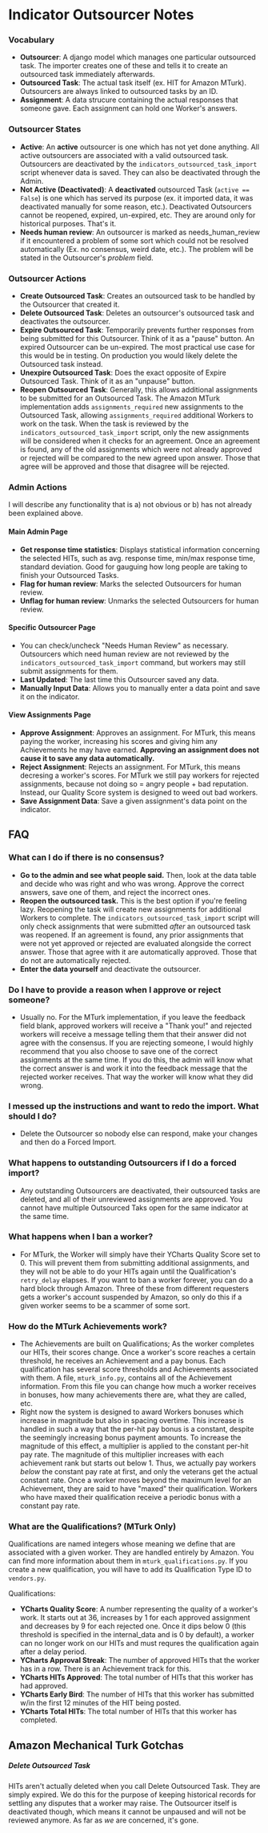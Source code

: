 # Indicator Outsourcer Notes

### Vocabulary
* **Outsourcer**: A django model which manages one particular outsourced task. The importer creates one of these and tells it to create an outsourced task immediately afterwards.
* **Outsourced Task**: The actual task itself (ex. HIT for Amazon MTurk). Outsourcers are always linked to outsourced tasks by an ID.
* **Assignment**: A data strucure containing the actual responses that someone gave. Each assignment can hold one Worker's answers.

### Outsourcer States
* **Active**: An **active** outsourcer is one which has not yet done anything. All active outsourcers are associated with a valid outsourced task. Outsourcers are deactivated by the `indicators_outsourced_task_import` script whenever data is saved. They can also be deactivated through the Admin.
* **Not Active (Deactivated)**: A **deactivated** outsourced Task (`active == False`) is one which has served its purpose (ex. it imported data, it was deactivated manually for some reason, etc.). Deactivated Outsourcers cannot be reopened, expired, un-expired, etc. They are around only for historical purposes. That's it.
* **Needs human review**: An outsourcer is marked as needs_human_review if it encountered a problem of some sort which could not be resolved automatically (Ex. no consensus, weird date, etc.). The problem will be stated in the Outsourcer's *problem* field.

### Outsourcer Actions ###
* **Create Outsourced Task**: Creates an outsourced task to be handled by the Outsourcer that created it.
* **Delete Outsourced Task**: Deletes an outsourcer's outsourced task and deactivates the outsourcer.
* **Expire Outsourced Task**: Temporarily prevents further responses from being submitted for this Outsourcer. Think of it as a "pause" button. An expired Outsourcer can be un-expired. The most practical use case for this would be in testing. On production you would likely delete the Outsourced task instead.
* **Unexpire Outsourced Task**: Does the exact opposite of Expire Outsourced Task. Think of it as an "unpause" button.
* **Reopen Outsourced Task**: Generally, this allows additional assignments to be submitted for an Outsourced Task. The Amazon MTurk implementation adds `assignments_required` new assignments to the Outsourced Task, allowing `assignments_required` additional Workers to work on the task. When the task is reviewed by the `indicators_outsourced_task_import` script, only the new assignments will be considered when it checks for an agreement. Once an agreement is found, any of the old assignments which were not already approved or rejected will be compared to the new agreed upon answer. Those that agree will be approved and those that disagree will be rejected.

### Admin Actions ###
I will describe any functionality that is a) not obvious or b) has not already been explained above.

#### Main Admin Page ####
* **Get response time statistics**: Displays statistical information concerning the selected HITs, such as avg. response time, min/max response time, standard deviation. Good for gauguing how long people are taking to finish your Outsourced Tasks.
* **Flag for human review**: Marks the selected Outsourcers for human review.
* **Unflag for human review**: Unmarks the selected Outsourcers for human review.

#### Specific Outsourcer Page ####
* You can check/uncheck "Needs Human Review" as necessary. Outsourcers which need human review are not reviewed by the `indicators_outsourced_task_import` command, but workers may still submit assignments for them.
* **Last Updated**: The last time this Outsourcer saved any data.
* **Manually Input Data**: Allows you to manually enter a data point and save it on the indicator.

#### View Assignments Page ###
* **Approve Assignment**: Approves an assignment. For MTurk, this means paying the worker, increasing his scores and giving him any Achievements he may have earned. **Approving an assignment does not cause it to save any data automatically.**
* **Reject Assignment**: Rejects an assignment. For MTurk, this means decresing a worker's scores. For MTurk we still pay workers for rejected assignments, because not doing so = angry people + bad reputation. Instead, our Quality Score system is designed to weed out bad workers.
* **Save Assignment Data**: Save a given assignment's data point on the indicator.


## FAQ ##
### What can I do if there is no consensus? ###
* **Go to the admin and see what people said.** Then, look at the data table and decide who was right and who was wrong. Approve the correct answers, save one of them, and reject the incorrect ones.
* **Reopen the outsourced task.** This is the best option if you're feeling lazy. Reopening the task will create new assignments for additional Workers to complete. The `indicators_outsourced_task_import` script will only check assignments that were submitted *after* an outsourced task was reopened. If an agreement is found, any prior assignments that were not yet approved or rejected are evaluated alongside the correct answer. Those that agree with it are automatically approved. Those that do not are automatically rejected.
* **Enter the data yourself** and deactivate the outsourcer.

### Do I have to provide a reason when I approve or reject someone? ###
* Usually no. For the MTurk implementation, if you leave the feedback field blank, approved workers will receive a "Thank you!" and rejected workers will receive a message telling them that their answer did not agree with the consensus. If you are rejecting someone, I would highly recommend that you also choose to save one of the correct assignments at the same time. If you do this, the admin will know what the correct answer is and work it into the feedback message that the rejected worker receives. That way the worker will know what they did wrong.

### I messed up the instructions and want to redo the import. What should I do? ###
* Delete the Outsourcer so nobody else can respond, make your changes and then do a Forced Import.

### What happens to outstanding Outsourcers if I do a forced import? ###
* Any outstanding Outsourcers are deactivated, their outsourced tasks are deleted, and all of their unreviewed assignments are approved. You cannot have multiple Outsourced Taks open for the same indicator at the same time.

### What happens when I ban a worker? ###
* For MTurk, the Worker will simply have their YCharts Quality Score set to 0. This will prevent them from submitting additional assignments, and they will not be able to do your HITs again until the Qualification's `retry_delay` elapses. If you want to ban a worker forever, you can do a hard block through Amazon. Three of these from different requesters gets a worker's account suspended by Amazon, so only do this if a given worker seems to be a scammer of some sort.

### How do the MTurk Achievements work? ###
* The Achievements are built on Qualifications; As the worker completes our HITs, their scores change. Once a worker's score reaches a certain threshold, he receives an Achievement and a pay bonus. Each qualification has several score thresholds and Achievements associated with them. A file, `mturk_info.py`, contains all of the Achievement information. From this file you can change how much a worker receives in bonuses, how many achievements there are, what they are called, etc.
* Right now the system is designed to award Workers bonuses which increase in magnitude but also in spacing overtime. This increase is handled in such a way that the per-hit pay bonus is a constant, despite the seemingly increasing bonus payment amounts. To increase the magnitude of this effect, a multiplier is applied to the constant per-hit pay rate. The magnitude of this multiplier increases with each achievement rank but starts out below 1. Thus, we actually pay workers *below* the constant pay rate at first, and only the veterans get the actual constant rate. Once a worker moves beyond the maximum level for an Achievement, they are said to have "maxed" their qualification. Workers who have maxed their qualification receive a periodic bonus with a constant pay rate.

### What are the Qualifications? (MTurk Only) ###
Qualifications are named integers whose meaning we define that are associated with a given worker. They are handled entirely by Amazon. You can find more information about them in `mturk_qualifications.py`. If you create a new qualification, you will have to add its Qualification Type ID to `vendors.py`.

Qualifications:
* **YCharts Quality Score**: A number representing the quality of a worker's work. It starts out at 36, increases by 1 for each approved assignment and decreases by 9 for each rejected one. Once it dips below 0 (this threshold is specified in the internal_data and is 0 by default), a worker can no longer work on our HITs and must requres the qualification again after a delay period.
* **YCharts Approval Streak**: The number of approved HITs that the worker has in a row. There is an Achievement track for this.
* **YCharts HITs Approved**: The total number of HITs that this worker has had approved.
* **YCharts Early Bird**: The number of HITs that this worker has submitted w/in the first 12 minutes of the HIT being posted.
* **YCharts Total HITs**: The total number of HITs that this worker has completed.

## Amazon Mechanical Turk Gotchas ##

##### Delete Outsourced Task #####
HITs aren't actually deleted when you call Delete Outsourced Task. They are simply expired. We do this for the purpose of keeping historical records for settling any disputes that a worker may raise. The Outsourcer itself is deactivated though, which means it cannot be unpaused and will not be reviewed anymore. As far as *we* are concerned, it's gone.

